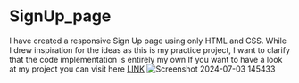 # SignUp_page
I have created a responsive Sign Up page using only HTML and CSS.
While I drew inspiration for the ideas as this is my practice project, I want to clarify that the code implementation is entirely my own
If you want to have a look at my project you can visit here [LINK](https://bashirafarhin.github.io/SignUp_page/)
![Screenshot 2024-07-03 145433](https://github.com/bashirafarhin/SignUp_page/assets/97461439/7827985d-3d77-46d4-a8d1-32bb987f35a3)

